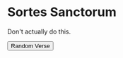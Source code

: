 # Sortes Sanctorum

Don't actually do this.

<div id="sortes"></div>

<button id="generate">Random Verse</button>
<div id="verse"></div>

<script src="https://code.jquery.com/jquery-3.2.1.min.js"></script>
<script>
var api_key = "b74dfab83a3e06f0f01850c93466c29d"
var url = "https://api.biblia.com/v1/bible/content/kjv.txt?passage=John3.16&key=" + api_key

var chapter_details
var total_verses

$().ready(function(){
    console.log("Loading verse counts...")
    $.getJSON( "/verse_counts.json", function(verse_counts) {
        chapter_details = verse_counts
        total_verses = verse_counts.reduce((total, n) => total + n.verses, 0);
        $("#sortes").html("Total verses: " + total_verses)
    })
})

$("#generate").click(function(){
    random_verse = Math.floor(Math.random() * (+total_verses - +1)) + +1;
    current_verse_total = 0
    current_chapter = 0
    while (random_verse > current_verse_total + chapter_details[current_chapter].verses) {
        current_verse_total += chapter_details[current_chapter].verses
        current_chapter += 1
    }
    chapter = chapter_details[current_chapter].name
    verse = random_verse - current_verse_total
    bible_ref = " (" + chapter + ":" + verse + ", KJV)"
    var url = "https://api.biblia.com/v1/bible/content/kjv.html?passage=" + chapter.split(" ").join("") + "." + verse + "&key=" + api_key
    fetch(url)
        .then(function(data) {
            console.log("Hi...")
            return data.text();
        })
        .then(function(text) {
            $("#verse").html(text + bible_ref)
            console.log(text)
        })
        .catch(function(error) {
            console.log(error)
        })
});
</script>
